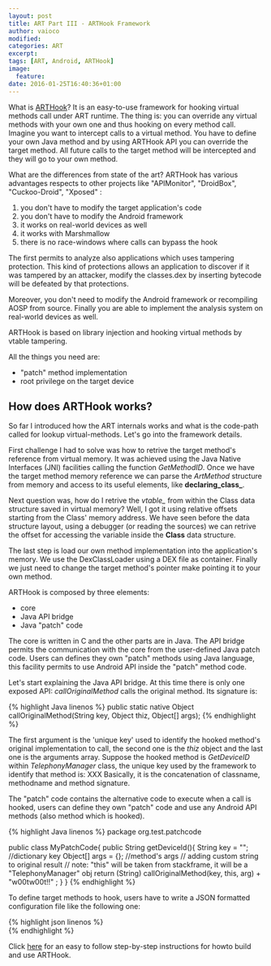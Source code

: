 ```yaml
---
layout: post
title: ART Part III - ARTHook Framework
author: vaioco
modified:
categories: ART
excerpt:
tags: [ART, Android, ARTHook]
image:
  feature:
date: 2016-01-25T16:40:36+01:00
---
```


What is [ARTHook](https://github.com/vaioco/art-hooking-vtable)? It is an easy-to-use framework for hooking virtual methods call under ART runtime. The thing is: you can override any virtual methods with your own one and thus hooking on every method call. 
Imagine you want to intercept calls to a virtual method. You have to define your own Java method and by using ARTHook API you can override the target method. All future calls to the target method will be intercepted and they will go to your own method.

What are the differences from state of the art?
ARTHook has various advantages respects to other projects like "APIMonitor", "DroidBox", "Cuckoo-Droid", "Xposed" :

1. you don't have to modify the target application's code
2. you don't have to modify the Android framework
3. it works on real-world devices as well
4. it works with Marshmallow
5. there is no race-windows where calls can bypass the hook

The first permits to analyze also applications which uses tampering protection. This kind of protections allows an application to discover if it was tampered by an attacker, modify the classes.dex by inserting bytecode will be defeated by that protections.

Moreover, you don't need to modify the Android framework or recompiling AOSP from source.
Finally you are able to implement the analysis system on real-world devices as well.

ARTHook is based on library injection and hooking virtual methods by vtable tampering.

All the things you need are:

* "patch" method implementation
* root privilege on the target device

## How does ARTHook works? ##

So far I introduced how the ART internals works and what is the code-path called for lookup virtual-methods. Let's go into the framework details.

First challenge I had to solve was how to retrive the target method's reference from virtual memory. It was achieved using the Java Native Interfaces (JNI) facilities calling the function _GetMethodID_. Once we have the target method memory reference we can parse the _ArtMethod_ structure from memory and access to its useful elements, like **declaring_class_**. 

Next question was, how do I retrive the _vtable\__ from within the Class data structure saved in virtual memory? Well, I got it using relative offsets starting from the Class' memory address. We have seen before the data structure layout, using a debugger (or reading the sources) we can retrive the offset for accessing the variable inside the **Class** data structure.


The last step is load our own method implementation into the application's memory. We use the DexClassLoader using a DEX file as container. Finally we just need to change the target method's pointer make pointing it to your own method.

ARTHook is composed by three elements:

* core
* Java API bridge
* Java "patch" code

The core is written in C and the other parts are in Java. The API bridge permits the communication with the core from the user-defined Java patch code. Users can defines they own "patch" methods using Java language, this facility permits to use Android API inside the "patch" method code.

Let's start explaining the Java API bridge.
At this time there is only one exposed API: _callOriginalMethod_ calls the original method. Its signature is:

{% highlight Java linenos %}
public static native Object callOriginalMethod(String key, Object thiz, Object[] args);
{% endhighlight %}

The first argument is the 'unique key' used to identify the hooked method's original implementation to call, the second one is the _thiz_ object and the last one is the arguments array. Suppose the hooked method is _GetDeviceID_ within _TelephonyManager_ class, the unique key used by the framework to identify that method is: XXX
Basically, it is the concatenation of classname, methodname and method signature.

The "patch" code contains the alternative code to execute when a call is hooked, users can define they own "patch" code and use any Android API methods (also method which is hooked).

{% highlight Java linenos %}
package org.test.patchcode

public class MyPatchCode{
	public String getDeviceId(){
		String key = ""; //dictionary key
		Object[] args = {}; //method's args
		// adding custom string to original result
		// note: "this" will be taken from stackframe, it will be a "TelephonyManager" obj
		return (String) callOriginalMethod(key, this, arg) + "w00tw00t!!" ;
	}
}
{% endhighlight %}

To define target methods to hook, users have to write a JSON formatted configuration file like the following one:

{% highlight json linenos %}
<config>
</config>	
{% endhighlight %}

Click [here]() for an easy to follow step-by-step instructions for howto build and use ARTHook.